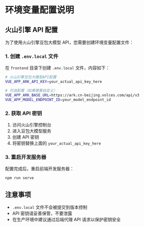 # 环境变量配置说明

## 火山引擎 API 配置

为了使用火山引擎豆包大模型 API，您需要创建环境变量配置文件：

### 1. 创建 `.env.local` 文件

在 `frontend` 目录下创建 `.env.local` 文件，内容如下：

```bash
# 火山引擎豆包大模型API配置
VUE_APP_ARK_API_KEY=your_actual_api_key_here

# 可选配置（如果需要自定义）
VUE_APP_ARK_BASE_URL=https://ark.cn-beijing.volces.com/api/v3
VUE_APP_MODEL_ENDPOINT_ID=your_model_endpoint_id
```

### 2. 获取 API 密钥

1. 访问火山引擎控制台
2. 进入豆包大模型服务
3. 创建 API 密钥
4. 将密钥替换上面的 `your_actual_api_key_here`

### 3. 重启开发服务器

配置完成后，重启前端开发服务器：

```bash
npm run serve
```

## 注意事项

- `.env.local` 文件不会被提交到版本控制
- API 密钥请妥善保管，不要泄露
- 在生产环境中建议通过后端代理 API 请求以保护密钥安全
